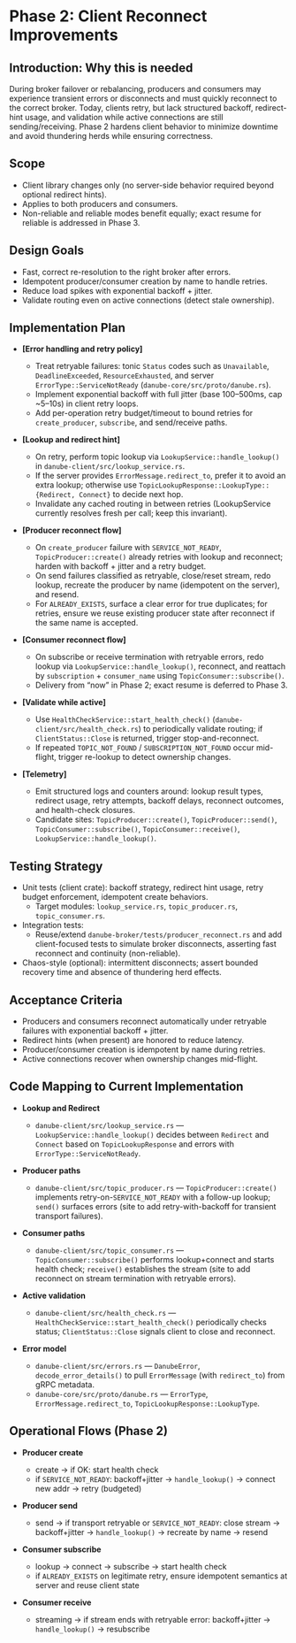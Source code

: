 # Phase 2: Client Reconnect Improvements

## Introduction: Why this is needed
During broker failover or rebalancing, producers and consumers may experience transient errors or disconnects and must quickly reconnect to the correct broker. Today, clients retry, but lack structured backoff, redirect-hint usage, and validation while active connections are still sending/receiving. Phase 2 hardens client behavior to minimize downtime and avoid thundering herds while ensuring correctness.

## Scope
- Client library changes only (no server-side behavior required beyond optional redirect hints).
- Applies to both producers and consumers.
- Non-reliable and reliable modes benefit equally; exact resume for reliable is addressed in Phase 3.

## Design Goals
- Fast, correct re-resolution to the right broker after errors.
- Idempotent producer/consumer creation by name to handle retries.
- Reduce load spikes with exponential backoff + jitter.
- Validate routing even on active connections (detect stale ownership).

## Implementation Plan

- __[Error handling and retry policy]__
  - Treat retryable failures: tonic `Status` codes such as `Unavailable`, `DeadlineExceeded`, `ResourceExhausted`, and server `ErrorType::ServiceNotReady` (`danube-core/src/proto/danube.rs`).
  - Implement exponential backoff with full jitter (base 100–500ms, cap ~5–10s) in client retry loops.
  - Add per-operation retry budget/timeout to bound retries for `create_producer`, `subscribe`, and send/receive paths.

- __[Lookup and redirect hint]__
  - On retry, perform topic lookup via `LookupService::handle_lookup()` in `danube-client/src/lookup_service.rs`.
  - If the server provides `ErrorMessage.redirect_to`, prefer it to avoid an extra lookup; otherwise use `TopicLookupResponse::LookupType::{Redirect, Connect}` to decide next hop.
  - Invalidate any cached routing in between retries (LookupService currently resolves fresh per call; keep this invariant).

- __[Producer reconnect flow]__
  - On `create_producer` failure with `SERVICE_NOT_READY`, `TopicProducer::create()` already retries with lookup and reconnect; harden with backoff + jitter and a retry budget.
  - On send failures classified as retryable, close/reset stream, redo lookup, recreate the producer by name (idempotent on the server), and resend.
  - For `ALREADY_EXISTS`, surface a clear error for true duplicates; for retries, ensure we reuse existing producer state after reconnect if the same name is accepted.

- __[Consumer reconnect flow]__
  - On subscribe or receive termination with retryable errors, redo lookup via `LookupService::handle_lookup()`, reconnect, and reattach by `subscription` + `consumer_name` using `TopicConsumer::subscribe()`.
  - Delivery from “now” in Phase 2; exact resume is deferred to Phase 3.

- __[Validate while active]__
  - Use `HealthCheckService::start_health_check()` (`danube-client/src/health_check.rs`) to periodically validate routing; if `ClientStatus::Close` is returned, trigger stop-and-reconnect.
  - If repeated `TOPIC_NOT_FOUND` / `SUBSCRIPTION_NOT_FOUND` occur mid-flight, trigger re-lookup to detect ownership changes.

- __[Telemetry]__
  - Emit structured logs and counters around: lookup result types, redirect usage, retry attempts, backoff delays, reconnect outcomes, and health-check closures.
  - Candidate sites: `TopicProducer::create()`, `TopicProducer::send()`, `TopicConsumer::subscribe()`, `TopicConsumer::receive()`, `LookupService::handle_lookup()`.

## Testing Strategy
- Unit tests (client crate): backoff strategy, redirect hint usage, retry budget enforcement, idempotent create behaviors.
  - Target modules: `lookup_service.rs`, `topic_producer.rs`, `topic_consumer.rs`.
- Integration tests:
  - Reuse/extend `danube-broker/tests/producer_reconnect.rs` and add client-focused tests to simulate broker disconnects, asserting fast reconnect and continuity (non-reliable).
- Chaos-style (optional): intermittent disconnects; assert bounded recovery time and absence of thundering herd effects.

## Acceptance Criteria
- Producers and consumers reconnect automatically under retryable failures with exponential backoff + jitter.
- Redirect hints (when present) are honored to reduce latency.
- Producer/consumer creation is idempotent by name during retries.
- Active connections recover when ownership changes mid-flight.

## Code Mapping to Current Implementation

- __Lookup and Redirect__
  - `danube-client/src/lookup_service.rs` — `LookupService::handle_lookup()` decides between `Redirect` and `Connect` based on `TopicLookupResponse` and errors with `ErrorType::ServiceNotReady`.

- __Producer paths__
  - `danube-client/src/topic_producer.rs` — `TopicProducer::create()` implements retry-on-`SERVICE_NOT_READY` with a follow-up lookup; `send()` surfaces errors (site to add retry-with-backoff for transient transport failures).

- __Consumer paths__
  - `danube-client/src/topic_consumer.rs` — `TopicConsumer::subscribe()` performs lookup+connect and starts health check; `receive()` establishes the stream (site to add reconnect on stream termination with retryable errors).

- __Active validation__
  - `danube-client/src/health_check.rs` — `HealthCheckService::start_health_check()` periodically checks status; `ClientStatus::Close` signals client to close and reconnect.

- __Error model__
  - `danube-client/src/errors.rs` — `DanubeError`, `decode_error_details()` to pull `ErrorMessage` (with `redirect_to`) from gRPC metadata.
  - `danube-core/src/proto/danube.rs` — `ErrorType`, `ErrorMessage.redirect_to`, `TopicLookupResponse::LookupType`.

## Operational Flows (Phase 2)

- __Producer create__
  - create -> if OK: start health check
  - if `SERVICE_NOT_READY`: backoff+jitter -> `handle_lookup()` -> connect new addr -> retry (budgeted)

- __Producer send__
  - send -> if transport retryable or `SERVICE_NOT_READY`: close stream -> backoff+jitter -> `handle_lookup()` -> recreate by name -> resend

- __Consumer subscribe__
  - lookup -> connect -> subscribe -> start health check
  - if `ALREADY_EXISTS` on legitimate retry, ensure idempotent semantics at server and reuse client state

- __Consumer receive__
  - streaming -> if stream ends with retryable error: backoff+jitter -> `handle_lookup()` -> resubscribe
